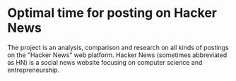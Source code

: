 # Optimal time for posting on Hacker News

The project is an analysis, comparison and research on all kinds of postings on the "Hacker News" web platform. Hacker News (sometimes abbreviated as HN) is a social news website focusing on computer science and entrepreneurship.
